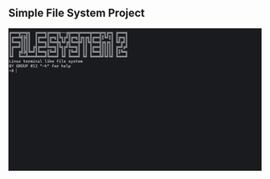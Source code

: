 ## Simple File System Project
![](https://github.com/0x0Faisal/SchoolProjects/blob/main/media/screen-record-0.gif)
